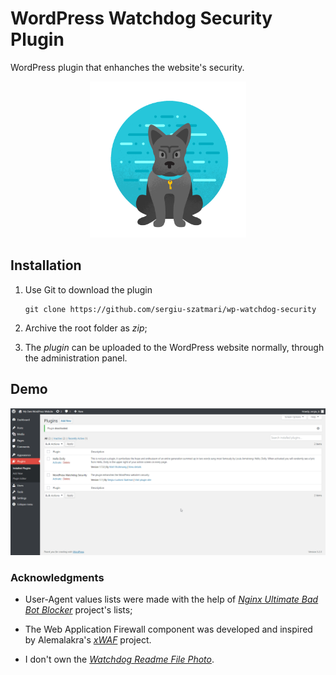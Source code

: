 # WordPress Watchdog Security Plugin

WordPress plugin that enhanches the website's security.

<p align="center">
<img width=250px src="watchdog.png">
</p>

## Installation

1. Use Git to download the plugin
    ```
    git clone https://github.com/sergiu-szatmari/wp-watchdog-security
    ```

2. Archive the root folder as _zip_;

3. The _plugin_ can be uploaded to the WordPress website normally, through the administration panel.

## Demo

![](demo.gif)

### Acknowledgments

* User-Agent values lists were made with the help of [_Nginx Ultimate Bad Bot Blocker_](https://github.com/mitchellkrogza/nginx-ultimate-bad-bot-blocker) project's lists;

* The Web Application Firewall component was developed and inspired by Alemalakra's [_xWAF_](https://github.com/Alemalakra/xWAF) project. 

* I don't own the [_Watchdog Readme File Photo_](https://www.gstatic.com/mobilesdk/180227_mobilesdk/storage_rules_zerostate.png).
